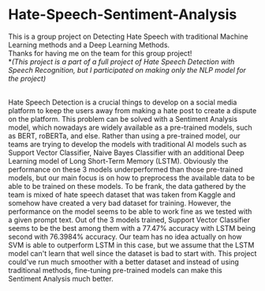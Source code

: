 # Hate-Speech-Sentiment-Analysis

This is a group project on Detecting Hate Speech with traditional Machine Learning methods and a Deep Learning Methods.<br>
Thanks for having me on the team for this group project!<br>
*<i>(This project is a part of a full project of Hate Speech Detection with Speech Recognition, but I participated on making only the NLP model for the project)</i><br><br>

Hate Speech Detection is a crucial things to develop on a social media platform to keep the users away from making a hate post to create a dispute on the platform. This problem can be solved with a Sentiment Analysis model, which nowadays are widely available as a pre-trained models, such as BERT, roBERTa, and else. Rather than using a pre-trained model, our teams are trying to develop the models with traditional AI models such as Support Vector Classifier, Naive Bayes Classifier with an additional Deep Learning model of Long Short-Term Memory (LSTM). Obviously the performance on these 3 models underperformed than those pre-trained models, but our main focus is on how to preprocess the available data to be able to be trained on these models. To be frank, the data gathered by the team is mixed of hate speech dataset that was taken from Kaggle and somehow have created a very bad dataset for training. However, the performance on the model seems to be able to work fine as we tested with a given prompt text. Out of the 3 models trained, Support Vector Classifier seems to be the best among them with a 77.47% accuracy with LSTM being second with 76.3984% accuracy. Our team has no idea actually on how SVM is able to outperform LSTM in this case, but we assume that the LSTM model can't learn that well since the dataset is bad to start with. This project could've run much smoother with a better dataset and instead of using traditional methods, fine-tuning pre-trained models can make this Sentiment Analysis much better.
